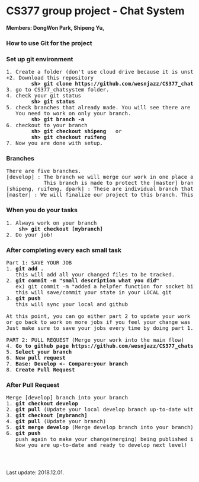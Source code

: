 # CS377 group project - Chat System
#### Members: DongWon Park, Shipeng Yu, 

### How to use Git for the project
### Set up git environment
<pre>
1. Create a folder (don't use cloud drive because it is unstable to work with github)
+2. Download this repository
        <b>sh> git clone https://github.com/wesnjazz/CS377_chatsystem.git</b>
3. go to CS377_chatsystem folder.
4. check your git status
        <b>sh> git status</b>
5. check branches that already made. You will see there are individual branches for each member.
   You need to work on only your branch.
        <b>sh> git branch -a</b>
6. checkout to your branch
        <b>sh> git checkout shipeng</b>   or
        <b>sh> git checkout ruifeng</b>
7. Now you are done with setup.
</pre>

### Branches
<pre>
There are five branches.
[develop] : The branch we will merge our work in one place as we develop our project. 
            This branch is made to protect the [master] branch.
[shipeng, ruifeng, dpark] : These are individual branch that we work on separately. Do your work only on your branch.
[master] : We will finalize our project to this branch. This branch will be always stable without errors.
</pre>

### When you do your tasks
<pre>
1. Always work on your branch
    <b>sh> git checkout [mybranch]</b>
2. Do your job!
</pre>

### After completing every each small task
<pre>
Part 1: SAVE YOUR JOB
1. <b>git add .</b>
   this will add all your changed files to be tracked.
2. <b>git commit -m "small description what you did"</b> 
   ex) git commit -m "added a helpfer function for socket binding, fixed a segfault bug"
   this will save/commit your state in your LOCAL git
3. <b>git push</b>
   this will sync your local and github

At this point, you can go either part 2 to update your work into main flow, 
or go back to work on more jobs if you feel your change was small.
Just make sure to save your jobs every time by doing part 1.

PART 2: PULL REQUEST (Merge your work into the main flow)
4. <b>Go to github page https://github.com/wesnjazz/CS377_chatsystem</b>
5. <b>Select your branch</b>
6. <b>New pull request</b>
7. <b>Base: Develop <- Compare:your branch</b>
8. <b>Create Pull Request</b>
</pre>

### After Pull Request
<pre>
Merge [develop] branch into your branch
1. <b>git checkout develop</b>
2. <b>git pull</b> (Update your local develop branch up-to-date with github)
3. <b>git checkout [mybranch]</b>
4. <b>git pull</b> (Update your branch)
5. <b>git merge develop</b> (Merge develop branch into your branch)
6. <b>git push</b>
   push again to make your change(merging) being published into github.
   Now you are up-to-date and ready to develop next level!
</pre>

### 

<br><br>
Last update: 2018.12.01.
